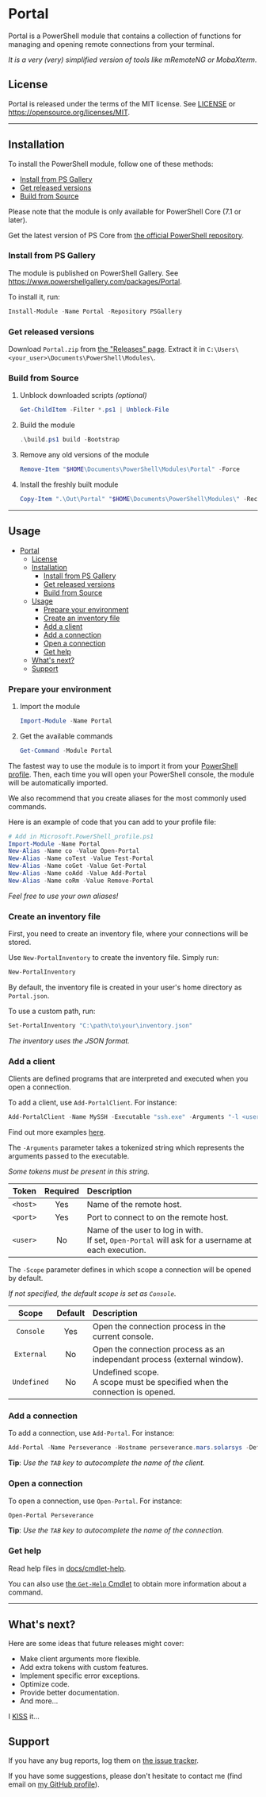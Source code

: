 # Portal

Portal is a PowerShell module that contains a collection of functions for managing and opening remote connections from your terminal.

_It is a very (very) simplified version of tools like mRemoteNG or MobaXterm._

## License

Portal is released under the terms of the MIT license.
See [LICENSE](LICENSE) or <https://opensource.org/licenses/MIT>.

---

## Installation

To install the PowerShell module, follow one of these methods:

- [Install from PS Gallery](#install-from-ps-gallery)
- [Get released versions](#get-released-versions)
- [Build from Source](#build-from-source)

Please note that the module is only available for PowerShell Core (7.1 or later).

Get the latest version of PS Core from [the official PowerShell repository](https://github.com/PowerShell/PowerShell/releases).

### Install from PS Gallery

The module is published on PowerShell Gallery.
See <https://www.powershellgallery.com/packages/Portal>.

To install it, run:

```powershell
Install-Module -Name Portal -Repository PSGallery
```

### Get released versions

Download `Portal.zip` from [the "Releases" page](https://github.com/VouDoo/Portal/releases).
Extract it in `C:\Users\<your_user>\Documents\PowerShell\Modules\`.

### Build from Source

1. Unblock downloaded scripts _(optional)_

    ```powershell
    Get-ChildItem -Filter *.ps1 | Unblock-File
    ```

2. Build the module

    ```powershell
    .\build.ps1 build -Bootstrap
    ```

3. Remove any old versions of the module

    ```powershell
    Remove-Item "$HOME\Documents\PowerShell\Modules\Portal" -Force
    ```

4. Install the freshly built module

    ```powershell
    Copy-Item ".\Out\Portal" "$HOME\Documents\PowerShell\Modules\" -Recurse
    ```

---

## Usage

- [Portal](#portal)
  - [License](#license)
  - [Installation](#installation)
    - [Install from PS Gallery](#install-from-ps-gallery)
    - [Get released versions](#get-released-versions)
    - [Build from Source](#build-from-source)
  - [Usage](#usage)
    - [Prepare your environment](#prepare-your-environment)
    - [Create an inventory file](#create-an-inventory-file)
    - [Add a client](#add-a-client)
    - [Add a connection](#add-a-connection)
    - [Open a connection](#open-a-connection)
    - [Get help](#get-help)
  - [What's next?](#whats-next)
  - [Support](#support)

### Prepare your environment

1. Import the module

    ```powershell
    Import-Module -Name Portal
    ```

2. Get the available commands

    ```powershell
    Get-Command -Module Portal
    ```

The fastest way to use the module is to import it from your [PowerShell profile](https://docs.microsoft.com/en-us/powershell/module/microsoft.powershell.core/about/about_profiles).
Then, each time you will open your PowerShell console, the module will be automatically imported.

We also recommend that you create aliases for the most commonly used commands.

Here is an example of code that you can add to your profile file:

```powershell
# Add in Microsoft.PowerShell_profile.ps1
Import-Module -Name Portal
New-Alias -Name co -Value Open-Portal
New-Alias -Name coTest -Value Test-Portal
New-Alias -Name coGet -Value Get-Portal
New-Alias -Name coAdd -Value Add-Portal
New-Alias -Name coRm -Value Remove-Portal
```

_Feel free to use your own aliases!_

### Create an inventory file

First, you need to create an inventory file, where your connections will be stored.

Use `New-PortalInventory` to create the inventory file.
Simply run:

```powershell
New-PortalInventory
```

By default, the inventory file is created in your user's home directory as `Portal.json`.

To use a custom path, run:

```powershell
Set-PortalInventory "C:\path\to\your\inventory.json"
```

_The inventory uses the JSON format._

### Add a client

Clients are defined programs that are interpreted and executed when you open a connection.

To add a client, use `Add-PortalClient`.
For instance:

```powershell
Add-PortalClient -Name MySSH -Executable "ssh.exe" -Arguments "-l <user> -p <port> <host>" -DefaultPort 22 -DefaultScope Console -Description "My first SSH client"
```

Find out more examples [here](examples/clients.md).

The `-Arguments` parameter takes a tokenized string which represents the arguments passed to the executable.

_Some tokens must be present in this string._

| Token    | Required | Description |
|:--------:|:--------:| :---------- |
| `<host>` | Yes      | Name of the remote host. |
| `<port>` | Yes      | Port to connect to on the remote host. |
| `<user>` | No       | Name of the user to log in with.</br>If set, `Open-Portal` will ask for a username at each execution. |

The `-Scope` parameter defines in which scope a connection will be opened by default.

_If not specified, the default scope is set as `Console`._

| Scope       | Default | Description |
|:-----------:| :-----: | :---------- |
| `Console`   | Yes     | Open the connection process in the current console. |
| `External`  | No      | Open the connection process as an independant process (external window). |
| `Undefined` | No      | Undefined scope.</br>A scope must be specified when the connection is opened. |

### Add a connection

To add a connection, use `Add-Portal`.
For instance:

```powershell
Add-Portal -Name Perseverance -Hostname perseverance.mars.solarsys -DefaultClient MySSH -DefaultUser nasa -Description "My connection to the Perseverance Rover"
```

**Tip**: _Use the `TAB` key to autocomplete the name of the client._

### Open a connection

To open a connection, use `Open-Portal`.
For instance:

```powershell
Open-Portal Perseverance
```

**Tip**: _Use the `TAB` key to autocomplete the name of the connection._

### Get help

Read help files in [docs/cmdlet-help](docs/cmdlet-help).

You can also use [the `Get-Help` Cmdlet](https://docs.microsoft.com/en-us/powershell/module/microsoft.powershell.core/get-help) to obtain more information about a command.

---

## What's next?

Here are some ideas that future releases might cover:

- Make client arguments more flexible.
- Add extra tokens with custom features.
- Implement specific error exceptions.
- Optimize code.
- Provide better documentation.
- And more...

I [KISS](https://en.wikipedia.org/wiki/KISS_principle) it...

## Support

If you have any bug reports, log them on [the issue tracker](https://github.com/VouDoo/Portal/issues).

If you have some suggestions, please don't hesitate to contact me (find email on [my GitHub profile](https://github.com/VouDoo)).
